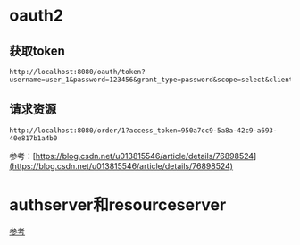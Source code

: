 # oauth2
## 获取token

```
http://localhost:8080/oauth/token?username=user_1&password=123456&grant_type=password&scope=select&client_id=client_2&client_secret=123456
```

## 请求资源

```
http://localhost:8080/order/1?access_token=950a7cc9-5a8a-42c9-a693-40e817b1a4b0
```

参考：[https://blog.csdn.net/u013815546/article/details/76898524](https://blog.csdn.net/u013815546/article/details/76898524)

# authserver和resourceserver

[参考](https://www.cnblogs.com/zsg88/p/11382054.html)
